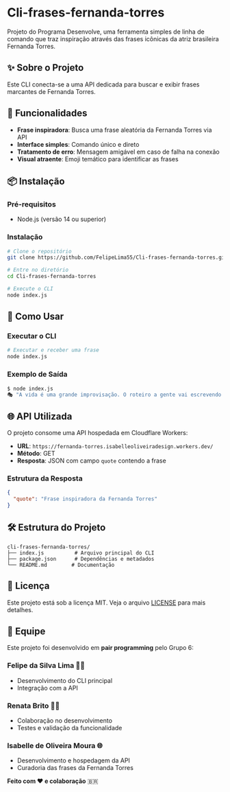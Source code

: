 # Cli-frases-fernanda-torres

Projeto do Programa Desenvolve, uma ferramenta simples de linha de comando que traz inspiração através das frases icônicas da atriz brasileira Fernanda Torres.

## ✨ Sobre o Projeto

Este CLI conecta-se a uma API dedicada para buscar e exibir frases marcantes de Fernanda Torres.

## 🚀 Funcionalidades

- **Frase inspiradora**: Busca uma frase aleatória da Fernanda Torres via API
- **Interface simples**: Comando único e direto
- **Tratamento de erro**: Mensagem amigável em caso de falha na conexão
- **Visual atraente**: Emoji temático para identificar as frases

## 📦 Instalação

### Pré-requisitos
- Node.js (versão 14 ou superior)

### Instalação
```bash
# Clone o repositório
git clone https://github.com/FelipeLima55/Cli-frases-fernanda-torres.git

# Entre no diretório
cd Cli-frases-fernanda-torres

# Execute o CLI
node index.js
```

## 🎯 Como Usar

### Executar o CLI
```bash
# Executar e receber uma frase
node index.js
```

### Exemplo de Saída
```bash
$ node index.js
🎭 "A vida é uma grande improvisação. O roteiro a gente vai escrevendo no caminho."
```

## 🌐 API Utilizada

O projeto consome uma API hospedada em Cloudflare Workers:
- **URL**: `https://fernanda-torres.isabelleoliveiradesign.workers.dev/`
- **Método**: GET
- **Resposta**: JSON com campo `quote` contendo a frase

### Estrutura da Resposta
```json
{
  "quote": "Frase inspiradora da Fernanda Torres"
}
```

## 🛠️ Estrutura do Projeto

```
cli-frases-fernanda-torres/
├── index.js          # Arquivo principal do CLI
├── package.json      # Dependências e metadados
└── README.md        # Documentação
```

## 📄 Licença

Este projeto está sob a licença MIT. Veja o arquivo [LICENSE](LICENSE) para mais detalhes.

## 👥 Equipe

Este projeto foi desenvolvido em **pair programming** pelo Grupo 6:

### **Felipe da Silva Lima** 👨‍💻
- Desenvolvimento do CLI principal
- Integração com a API

### **Renata Brito** 👩‍💻  
- Colaboração no desenvolvimento
- Testes e validação da funcionalidade

### **Isabelle de Oliveira Moura** 🌐
- Desenvolvimento e hospedagem da API
- Curadoria das frases da Fernanda Torres

**Feito com ❤️ e colaboração** 🇧🇷

